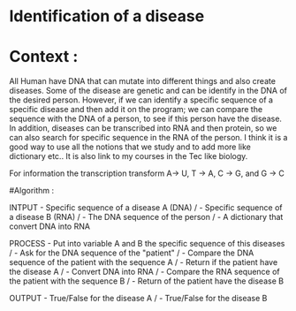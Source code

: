 # Identification of a disease

# Context :

All Human have DNA that can mutate into different things and also create diseases. Some of the disease are genetic and can be identify in the DNA of the desired person. 
However, if we can identify a specific sequence of a specific disease and then add it on the program; we can compare the sequence with the DNA of a person, to see if this person have the disease. 
In addition, diseases can be transcribed into RNA and then protein, so we can also search for specific sequence in the RNA of the person.
I think it is a good way to use all the notions that we study and to add more like dictionary etc.. It is also link to my courses in the Tec like biology.

For information the transcription transform A-> U,   T -> A,   C -> G,  and  G -> C

#Algorithm :

  INTPUT
    - Specific sequence of a disease A (DNA) /
    - Specific sequence of a disease B (RNA) /
    - The DNA sequence of the person /
    - A dictionary that convert DNA into RNA

  PROCESS
    - Put into variable A and B the specific sequence of this diseases /
    - Ask for the DNA sequence of the "patient" /
    - Compare the DNA sequence of the patient with the sequence A  /
    - Return if the patient have the disease A /
    - Convert DNA into RNA  /
    - Compare the RNA sequence of the patient with the sequence B /
    - Return of the patient have the disease B
    
  OUTPUT
    - True/False for the disease A /
    - True/False for the disease B
